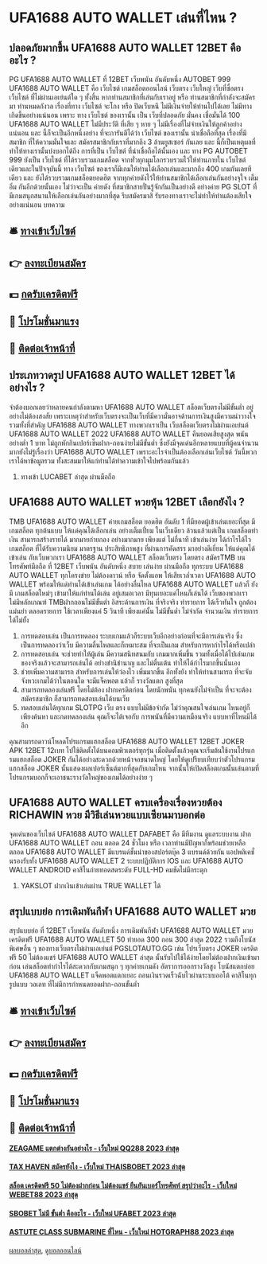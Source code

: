 # UFA1688 AUTO WALLET เล่นที่ไหน ?
## ปลอดภัยมากขึ้น UFA1688 AUTO WALLET 12BET คืออะไร ?
PG UFA1688 AUTO WALLET ที่ 12BET เว็บพนัน อันดับหนึ่ง AUTOBET 999 UFA1688 AUTO WALLET คือ เว็บไซต์ เกมสล็อตออนไลน์ เว็บตรง เว็บใหญ่ เว็บที่ซื่อตรง เว็บไซต์ ที่ไม่ผ่านเอเย่นต์ใด ๆ ทั้งสิ้น หากท่านสมาชิกที่เล่นกับเราอยู่ หรือ ท่านสมาชิกที่กำลังจะสมัครมา ท่านหมดกังวล เรื่องที่ทาง เว็บไซต์ จะโกง หรือ ปิดเว็บหนี ไม่มีเงินจ่ายให้ท่านไปได้เลย ไม่มีทางเกิดขึ้นอย่างแน่นอน เพราะ ทาง เว็บไซต์ ของเรานั้น เป็น เว็บที่ปลอดภัย มั่นคง เชื่อมั่นได้ 100 UFA1688 AUTO WALLET ไม่มีประวัติ ที่เสีย ๆ หาย ๆ ไม่มีเรื่องที่ไม่จ่ายเงินให้ลูกค้าอย่างแน่นอน และ นี้ก็จะเป็นอีกหนึ่งอย่าง ที่จะการันตีได้ว่า เว็บไซต์ ของเรานั้น น่าเชื่อถือที่สุด เรื่องที่มีสมาชิก ที่ให้ความมั่นใจและ สมัครสมาชิกกับเราที่มากถึง 3 ล้านยูสเซอร์ กันเลย และ นี้ก็เป็นเหตุผลที่ทำให้ทางเรานั้นบ่งบอกได้ถึง การที่เป็น เว็บไซต์ ที่น่าเชื่อถือได้นั้นเอง และ ทาง PG AUTOBET 999 ยังเป็น เว็บไซต์ ที่ได้รวบรวมเกมสล็อต จากทั่วทุกมุมโลกรวบรวมไว้ให้ท่านภายใน เว็บไซต์ เดียวและในปัจจุบันนี้ ทาง เว็บไซต์ ของเราก็มีเกมให้ท่านได้เลือกเล่นและมากถึง 400 เกมกันเลยทีเดียว และ ยังได้รวบรวมเกมสล็อตยอดฮิต จากทุกค่ายดังไว้ให้ท่านสมาชิกได้เลือกเล่นกันอย่างจุใจ เต็มอิ่ม กันอีกด้วยนั้นเอง ไม่ว่าจะเป็น ค่ายดัง ที่สมาชิกสายปั่นรู้จักกันเป็นอย่างดี อย่างค่าย PG SLOT ที่มีเกมสนุกสนานให้เลือกเล่นกันอย่างมากที่สุด รีบสมัครมาสิ รับรองทางเราจะไม่ทำให้ท่านต้องเสียใจอย่างแน่นอน
บทความ

## 🛎 [ทางเข้าเว็บไซต์](https://bit.ly/3SdLNi2)
## 👉 [ลงทะเบียนสมัคร](https://bit.ly/3SdLNi2)
## 💵 [กดรับเครดิตฟรี](https://bit.ly/3dyRKHj)
## 👑 [โปรโมชั่นมาแรง](https://bit.ly/3dyRKHj)
## 📱 [ติดต่อเจ้าหน้าที่](https://bit.ly/3dyRKHj)

## ประเภทวาดรูป UFA1688 AUTO WALLET 12BET ได้อย่างไร ?
จำต้องบอกเลยว่าหลายคนกำลังตามหา UFA1688 AUTO WALLET สล็อตเว็บตรงไม่มีขั้นต่ำ อยู่อย่างไม่ต้องสงสัย เพราะเหตุว่าสำหรับเว็บตรงจะเป็นเว็บที่มีความั่นอาจด้านการเงินสูงมีความน่าวางใจ รวมทั้งที่สำคัญ UFA1688 AUTO WALLET ทางพวกเราเป็น เว็บสล็อตเว็บตรงไม่ผ่านเอเย่นต์ UFA1688 AUTO WALLET 2022 UFA1688 AUTO WALLET คืนยอดเสียสูงสุด พนันอย่างต่ำ 1 บาท ไม่ถูกหักกินเปอร์เซ็นฝาก-ถอนง่ายไม่มีขั้นต่ำ ซึ่งยังมีจุดเด่นอีกหลายแบบที่ผู้คนจำนวนมากยังไม่รู้เรื่องว่า UFA1688 AUTO WALLET เพราะอะไรจำเป็นต้องเลือกเล่นเว็บไซต์ วันนี้พวกเราได้หาข้อมูลรวม ทั้งสะสมมาให้แก่ท่านได้ทำความเข้าใจไปพร้อมกันแล้ว
1. ทางเข้า LUCABET ล่าสุด ผ่านมือถือ

## UFA1688 AUTO WALLET หวยหุ้น 12BET เลือกยังไง ?
TMB UFA1688 AUTO WALLET ค่ายเกมสล็อต ยอดฮิต อันดับ 1 ที่มียอดผู้เข้าเล่นเยอะที่สุด มี เกมสล็อต ทุกต้นแบบ ให้แด่คุณได้เลือกเล่น อย่างเต็มเปี่ยม ในเว็บเดียว ล้วนแล้วแต่เป็น เกมสล็อตทำเงิน สามารถสร้างรายได้ มากมายก่ายกอง อย่างมากมาย เพียงแต่ ไม่กี่นาที เข้าเล่นง่าย ได้กำไรได้ไว เกมสล็อต ที่ได้รับความนิยม มาตรฐาน ประสิทธิภาพสูง ที่ผ่านการคัดสรร มาอย่างดีเยี่ยม ให้แด่คุณได้เข้าเล่น กับเว็บพวกเรา UFA1688 AUTO WALLET สล็อตเว็บตรง โดยตรง สมัครTMB บนโทรศัพท์มือถือ ที่ 12BET เว็บพนัน อันดับหนึ่ง สบาย เล่นง่าย ผ่านมือถือ ทุกระบบ UFA1688 AUTO WALLET ทุกโครงข่าย ไม่ต้องดาวน์ หรือ จัดตั้งแอพ ให้เสียเวล่ำเวลา UFA1688 AUTO WALLET พร้อมให้แด่ท่านได้เข้าเล่นเกม ได้อย่างลื่นไหล UFA1688 AUTO WALLET แล้วก็ ยังมี เกมสล็อตใหม่ๆ เข้ามาให้แก่ท่านได้เล่น อยู่เสมอเวลา มีทุนเยอะแค่ไหนก็เล่นได้ เว็บของพวกเรา ไม่มีหลักเกณฑ์ TMBฝากถอนไม่มีขั้นต่ำ อิสระด้านการเงิน ที่จริงจริง ทำรายการ ได้เร็วทันใจ ถูกต้องแม่นยำ ตลอดรายการ ใช้เวลาเพียงแค่ 5 วินาที เพียงแค่นั้น ไม่มีขั้นต่ำ ไม่จำกัด จำนวนเงิน ทำรายการได้ไม่ยั้ง
1. การทดสอบเล่น เป็นการทดลอง ระบบเกมแล้วก็ระบบเว็บอีกอย่างก่อนที่จะมีการเล่นจริง ซึ่งเป็นการทดลองว่าเว็บ มีความลื่นไหลและก็เหมาะสม ที่จะเป็นเกม สำหรับการหากำไรได้หรือเปล่า
2. การทดสอบเล่น จะช่วยทำให้ผู้เล่น มีความสนิทสนมกับ เกมมากเพิ่มขึ้น รวมทั้งเมื่อได้ไปเล่นเกม ของจริงแล้วจะสามารถเล่นได้ อย่างชำนิชำนาญ และไม่ตื่นเต้น ทำให้ได้กำไรมากขึ้นนั่นเอง
3. ช่วยเพิ่มความสามารถ สำหรับการเล่นให้ว่องไว เพิ่มมากขึ้น อีกทั้งยัง ทำให้ท่านสามารถ ที่จะจับจังหวะเกมได้ว่าในตอนใด จะมีแจ็คพอต แล้วก็ รางวัลแตก สูงที่สุด
4. สามารถทดลองเล่นฟรี โดยไม่ต้อง ฝากเครดิตก่อน โดยนักพนัน ทุกคนยังไม่จำเป็น ที่จะจะต้องสมัครสมาชิก ก็สามารถทดสอบเล่นได้บนเว็บ
5. ทดสอบเล่นได้ทุกเกม SLOTPG เว็บ ตรง แบบไม่มีข้อจำกัด ไม่ว่าคุณสนใจเล่นเกม ไหนอยู่ก็เพียงค้นหา และกดทดลองเล่น คุณก็จะได้เจอกับ การพนันที่มีความเหมือนจริง แบบหาที่ไหนมิได้อีก

คุณสามารถดาวน์โหลดโปรแกรมแฮกสล็อต UFA1688 AUTO WALLET 12BET JOKER APK 12BET 12เบท ไปใช้ติดตั้งได้บนคอมพิวเตอร์ทุกรุ่น เมื่อติดตั้งแล้วคุณจะเริ่มต้นใช้งานโปรแกรมแฮกสล็อต JOKER กันได้อย่างสะดวกด้วยหน้าจอขนาดใหญ่ โดยให้ดูเปรียบเทียบว่าตัวโปรแกรมแฮกสล็อต JOKER นั้นแสดงผลเปอร์เซ็นต์มากที่สุดกับเกมไหน จากนั้นให้เปิดสล็อตเกมนั้นเล่นตามที่โปรแกรมบอกก็จะเอาชนะรางวัลใหญ่ของเกมได้อย่างง่าย ๆ

## UFA1688 AUTO WALLET ครบเครื่องเรื่องหวยต้อง RICHAWIN หวย มีวิธีเล่นหวยแบบเซียนมาบอกต่อ
จุดเด่นของเว็บไซต์ UFA1688 AUTO WALLET DAFABET คือ มีทีมงาน ดูแลระบบงาน ฝาก UFA1688 AUTO WALLET ถอน ตลอด 24 ชั่วโมง หรือ เวลาท่านมีปัญหาก็พร้อมช่วยเหลือตลอด UFA1688 AUTO WALLET มีแบรนด์ชั้นนำของสปอร์ตบุ๊ค 3 แบรนด์ด้วยกัน แอปพลิเคชั่นรองรับทั้ง UFA1688 AUTO WALLET 2 ระบบปฏิบัติการ IOS และ UFA1688 AUTO WALLET ANDROID คาสิโนถ่ายทอดสดระดับ FULL-HD คมชัดไม่มีกระตุก
1. YAKSLOT ฝากเงินเข้าเล่นผ่าน TRUE WALLET ได้

## สรุปแบบย่อ การเดิมพันกีฬา UFA1688 AUTO WALLET มวย
สรุปแบบย่อ ที่ 12BET เว็บพนัน อันดับหนึ่ง การเดิมพันกีฬา UFA1688 AUTO WALLET มวย เครดิตฟรี UFA1688 AUTO WALLET 50 ทํายอด 300 ถอน 300 ล่าสุด 2022 รวมถึงโบนัสพิเศษอื่น ๆ ของทางเว็บตรงไม่ผ่านเอเย่นต์ PGSLOTAUTO.GG เช่น โปรเว็บตรง JOKER เครดิตฟรี 50 ไม่ต้องแชร์ UFA1688 AUTO WALLET ล่าสุด นั้นรับไปใช้ได้ง่ายโดยไม่ต้องฝากเงินเข้ามาก่อน เล่นสล็อตทำกำไรได้สะดวกกับเกมสนุก ๆ ทุกค่ายเกมดัง อัตราการออกรางวัลสูง โบนัสแตกบ่อย UFA1688 AUTO WALLET แจ็คพอตแตกเยอะ ถอนเงินรวดเร็วฉับไวผ่านระบบออโต้ คาสิโนทุกรูปแบบ วอเลท ที่ไม่มีการกำหนดยอดฝาก-ถอนขั้นต่ำ

## 🛎 [ทางเข้าเว็บไซต์](https://bit.ly/3SdLNi2)
## 👉 [ลงทะเบียนสมัคร](https://bit.ly/3SdLNi2)
## 💵 [กดรับเครดิตฟรี](https://bit.ly/3dyRKHj)
## 👑 [โปรโมชั่นมาแรง](https://bit.ly/3dyRKHj)
## 📱 [ติดต่อเจ้าหน้าที่](https://bit.ly/3dyRKHj)

#### [ZEAGAME แตกต่างกันอย่างไร - เว็บใหม่ QQ288 2023 ล่าสุด](https://atom.io/themes/zeagame%20แตกต่างกันอย่างไร%20-%20เว็บใหม่%20qq288%202023%20ล่าสุด)
#### [TAX HAVEN สมัครยังไง - เว็บใหม่ THAISBOBET 2023 ล่าสุด](https://atom.io/themes/tax%20haven%20สมัครยังไง%20-%20เว็บใหม่%20thaisbobet%202023%20ล่าสุด)
#### [สล็อต เครดิตฟรี 50 ไม่ต้องฝากก่อน ไม่ต้องแชร์ ยืนยันเบอร์โทรศัพท์ สรุปว่าอะไร - เว็บใหม่ WEBET88 2023 ล่าสุด](https://atom.io/themes/สล็อต%20เครดิตฟรี%2050%20ไม่ต้องฝากก่อน%20ไม่ต้องแชร์%20ยืนยันเบอร์โทรศัพท์%20สรุปว่าอะไร%20-%20เว็บใหม่%20webet88%202023%20ล่าสุด)
#### [SBOBET ไม่มี ขั้นต่ำ คืออะไร - เว็บใหม่ UFABET 2023 ล่าสุด](https://atom.io/themes/sbobet%20ไม่มี%20ขั้นต่ำ%20คืออะไร%20-%20เว็บใหม่%20ufabet%202023%20ล่าสุด)
#### [ASTUTE CLASS SUBMARINE ที่ไหน - เว็บใหม่ HOTGRAPH88 2023 ล่าสุด](https://atom.io/themes/astute%20class%20submarine%20ที่ไหน%20-%20เว็บใหม่%20hotgraph88%202023%20ล่าสุด)

[ผลบอลล่าสุด](https://siamsport.tv "ผลบอลล่าสุด"), [ดูบอลออนไลน์](https://siamsport.tv/ดูบอลสด "ดูบอลออนไลน์")